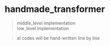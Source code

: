 # handmade_transformer
> middle_level implementation   
> low_level implementation

> al codes will be hand-written line by line 
